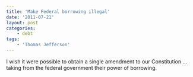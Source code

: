 ```yaml
---
title: 'Make Federal borrowing illegal'
date: '2011-07-21'
layout: post
categories:
    - debt
tags:
    - 'Thomas Jefferson'
---
```


I wish it were possible to obtain a single amendment to our Constitution … taking from the federal government their power of borrowing.